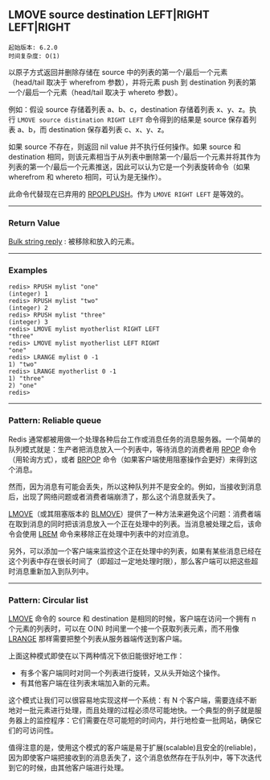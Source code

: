 ## LMOVE source destination LEFT|RIGHT LEFT|RIGHT

    起始版本: 6.2.0
    时间复杂度: O(1)

以原子方式返回并删除存储在 source 中的列表的第一个/最后一个元素（head/tail 取决于 wherefrom 参数），并将元素 push 到 destination 列表的第一个/最后一个元素（head/tail 取决于 whereto 参数）。

例如：假设 source 存储着列表 a、b、c，destination 存储着列表 x、y、z。执行 `LMOVE source distination RIGHT LEFT` 命令得到的结果是 source 保存着列表 a、b，而 destination 保存着列表 c、x、y、z。

如果 source 不存在，则返回 nil value 并不执行任何操作。如果 source 和 destination 相同，则该元素相当于从列表中删除第一个/最后一个元素并将其作为列表的第一个/最后一个元素推送，因此可以认为它是一个列表旋转命令（如果 wherefrom 和 whereto 相同，可认为是无操作）。

此命令代替现在已弃用的 [RPOPLPUSH](RPOPLPUSH.md)。作为 `LMOVE RIGHT LEFT` 是等效的。

---

### Return Value

[Bulk string reply](../topics/protocol.md#resp-bulk-strings) : 被移除和放入的元素。

---

### Examples

```
redis> RPUSH mylist "one"
(integer) 1
redis> RPUSH mylist "two"
(integer) 2
redis> RPUSH mylist "three"
(integer) 3
redis> LMOVE mylist myotherlist RIGHT LEFT
"three"
redis> LMOVE mylist myotherlist LEFT RIGHT
"one"
redis> LRANGE mylist 0 -1
1) "two"
redis> LRANGE myotherlist 0 -1
1) "three"
2) "one"
redis> 
```

---

### Pattern: Reliable queue

Redis 通常都被用做一个处理各种后台工作或消息任务的消息服务器。一个简单的队列模式就是：生产者把消息放入一个列表中，等待消息的消费者用 [RPOP](RPOP.md) 命令（用轮询方式），或者 [BRPOP](BRPOP.md) 命令（如果客户端使用阻塞操作会更好）来得到这个消息。

然而，因为消息有可能会丢失，所以这种队列并不是安全的。例如，当接收到消息后，出现了网络问题或者消费者端崩溃了，那么这个消息就丢失了。

[LMOVE](LMOVE.md)（或其阻塞版本的 [BLMOVE](BLMOVE.md)）提供了一种方法来避免这个问题：消费者端在取到消息的同时把该消息放入一个正在处理中的列表。当消息被处理之后，该命令会使用 [LREM](LREM.md) 命令来移除正在处理中列表中的对应消息。

另外，可以添加一个客户端来监控这个正在处理中的列表，如果有某些消息已经在这个列表中存在很长时间了（即超过一定地处理时限），那么客户端可以把这些超时消息重新加入到队列中。

---

### Pattern: Circular list

[LMOVE](LMOVE.md) 命令的 source 和 destination 是相同的时候，客户端在访问一个拥有 n 个元素的列表时，可以在 O(N) 时间里一个接一个获取列表元素，而不用像 [LRANGE](LRANGE.md) 那样需要把整个列表从服务器端传送到客户端。

上面这种模式即使在以下两种情况下依旧能很好地工作：
- 有多个客户端同时对同一个列表进行旋转，又从头开始这个操作。
- 有其他客户端在往列表末端加入新的元素。

这个模式让我们可以很容易地实现这样一个系统：有 N 个客户端，需要连续不断地对一批元素进行处理，而且处理的过程必须尽可能地快。一个典型的例子就是服务器上的监控程序：它们需要在尽可能短的时间内，并行地检查一批网站，确保它们的可访问性。

值得注意的是，使用这个模式的客户端是易于扩展(scalable)且安全的(reliable)，因为即使客户端把接收到的消息丢失了，这个消息依然存在于队列中，等下次迭代到它的时候，由其他客户端进行处理。